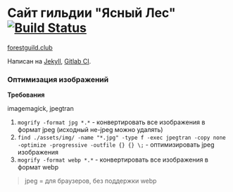 # Сайт гильдии "Ясный Лес" [![Build Status](https://gitlab.com/rakshazi/forestguild/badges/master/build.svg)](https://gitlab.com/rakshazi/forestguild)

[forestguild.club](https://forestguild.club)

Написан на [Jekyll](https://jekyllrb.com), [Gitlab CI](https://gitlab.com/rakshazi/forestguild).

### Оптимизация изображений

**Требования**

imagemagick, jpegtran

1. `mogrify -format jpg *.*` - конвертировать все изображения в формат jpeg (исходный не-jpeg можно удалять)
2. `find ./assets/img/ -name "*.jpg" -type f -exec jpegtran -copy none -optimize -progressive -outfile {} {} \;` - оптимизировать jpeg изображения
3. `mogrify -format webp *.*` - конвертировать все изображения в формат webp

> jpeg = для браузеров, без поддержки webp
